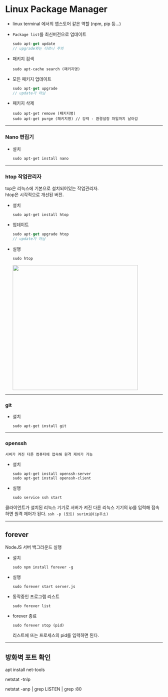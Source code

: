 # **Linux Package Manager**

- linux terminal 에서의 앱스토어 같은 역할 (npm, pip 등...)

- `Package list`를 최신버전으로 업데이트
    ```js
    sudo apt-get update
    // upgrade와는 다르니 주의
    ```
    

- 패키지 검색
    ```
    sudo apt-cache search (패키지명)
    ```

- 모든 패키지 업데이트
    ```js
    sudo apt-get upgrade
    // update가 아님
    ```

- 패키지 삭제
    ```
    sudo apt-get remove (패키지명)
    sudo apt-get purge (패키지명) // 강력 - 환경설정 파일까지 날아감
    ```

___

### **Nano 편집기**

- 설치
    ```
    sudo apt-get install nano
    ```

___

### **htop 작업관리자**    
top은 리눅스에 기본으로 설치되어있는 작업관리자.  
htop은 시각적으로 개선된 버전.

- 설치
    ```
    sudo apt-get install htop
    ```

- 업데이트
    ```js
    sudo apt-get upgrade htop
    // update가 아님
    ```

- 실행
    ```
    sudo htop
    ```
    <img src="https://user-images.githubusercontent.com/66513003/128873151-cddaa290-66b6-4a84-9585-e56192626d2c.png" width="400">

___

### **git**

- 설치
    ```
    sudo apt-get install git
    ```

___

### **openssh**
    
    서버가 켜진 다른 컴퓨터에 접속해 원격 제어가 가능

- 설치
    ```
    sudo apt-get install openssh-server
    sudo apt-get install openssh-client
    ```

- 실행
    ```
    sudo service ssh start
    ```

클라이언트가 설치된 리눅스 기기로 서버가 켜진 다른 리눅스 기기의 ip를 입력해 접속하면 원격 제어가 된다.
    ```
    ssh -p (포트) surimi@(ip주소)
    ```

___

## **forever**
NodeJS 서버 백그라운드 실행

- 설치
    ```
    sudo npm install forever -g
    ```

- 실행
    ```
    sudo forever start server.js
    ```

- 동작중인 프로그램 리스트
    ```
    sudo forever list
    ```

- forever 종료
    ```
    sudo forever stop (pid)
    ```
    리스트에 뜨는 프로세스의 pid를 입력하면 된다.

___

## **방화벽 포트 확인**

apt install net-tools

netstat -tnlp

netstat -anp | grep LISTEN | grep :80